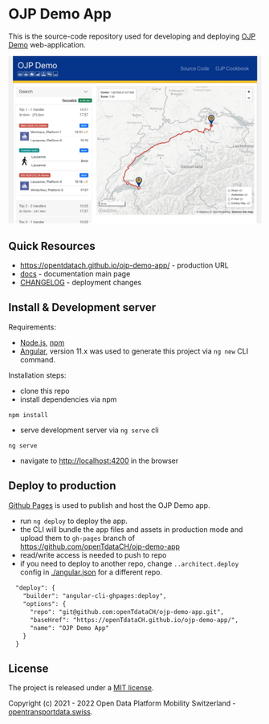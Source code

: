 # OJP Demo App

This is the source-code repository used for developing and deploying [OJP Demo](https://opentdatach.github.io/ojp-demo-app/) web-application.

![OJP_Demo](./docs/OJP_Demo.jpg)

## Quick Resources

- https://opentdatach.github.io/ojp-demo-app/ - production URL
- [docs](./docs/README.md) - documentation main page
- [CHANGELOG](./CHANGELOG.md) - deployment changes

## Install & Development server

Requirements:
- [Node.js](https://nodejs.org/en/), [npm](https://www.npmjs.com/)
- [Angular](https://angular.io/guide/setup-local#install-the-angular-cli), version 11.x was used to generate this project via `ng new` CLI command.

Installation steps:
- clone this repo
- install dependencies via npm
```
npm install
```
- serve development server via `ng serve` cli
```
ng serve
```
- navigate to [http://localhost:4200](http://localhost:4200/) in the browser

## Deploy to production

[Github Pages](https://pages.github.com/) is used to publish and host the OJP Demo app.

- run `ng deploy` to deploy the app. 
- the CLI will bundle the app files and assets in production mode and upload them to `gh-pages` branch of https://github.com/openTdataCH/ojp-demo-app 
- read/write access is needed to push to repo
- if you need to deploy to another repo, change `..architect.deploy` config in [./angular.json](./angular.json#L133-L140) for a different repo.
```
  "deploy": {
    "builder": "angular-cli-ghpages:deploy",
    "options": {
      "repo": "git@github.com:openTdataCH/ojp-demo-app.git",
      "baseHref": "https://openTdataCH.github.io/ojp-demo-app/",
      "name": "OJP Demo App"
    }
  }
```

## License

The project is released under a [MIT license](./LICENSE.txt).

Copyright (c) 2021 - 2022 Open Data Platform Mobility Switzerland - [opentransportdata.swiss](https://opentransportdata.swiss/en/).